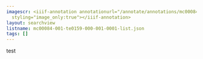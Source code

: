 ```yaml
---
imagescr: <iiif-annotation annotationurl="/annotate/annotations/mc00084-001-te0159-000-001-0001-001.json"
  styling="image_only:true"></iiif-annotation>
layout: searchview
listname: mc00084-001-te0159-000-001-0001-list.json
tags: []
---
```

test